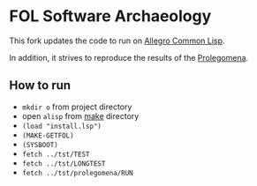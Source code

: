 # FOL Software Archaeology

This fork updates the code to run on [Allegro Common Lisp](https://franz.com/downloads/clp/survey).

In addition, it strives to reproduce the results of the [Prolegomena](tst/prolegomena).

## How to run

- `mkdir o` from project directory
- open `alisp` from [make](make) directory
- `(load "install.lsp")`
- `(MAKE-GETFOL)`
- `(SYSBOOT)`
- `fetch ../tst/TEST`
- `fetch ../tst/LONGTEST`
- `fetch ../tst/prolegomena/RUN`
